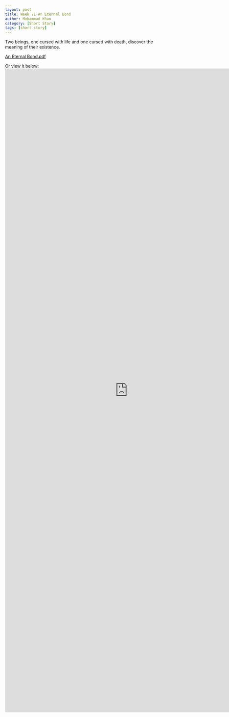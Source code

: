 ```yaml
---
layout: post
title: Week 21-An Eternal Bond
author: Mohammad Khan
category: [Short Story]
tags: [short story]
---
```

Two beings, one cursed with life and one cursed with death, discover the meaning of their existence.


<p><a href="https://drive.google.com/file/d/1F2p9pU7tBrMzrqjnbDh75dUB618VML-l/view?usp=sharing">
An Eternal Bond.pdf</a></p>

Or view it below: 
<embed src="https://drive.google.com/file/d/1F2p9pU7tBrMzrqjnbDh75dUB618VML-l/view?usp=sharing" width="800px" height="2100px" />


